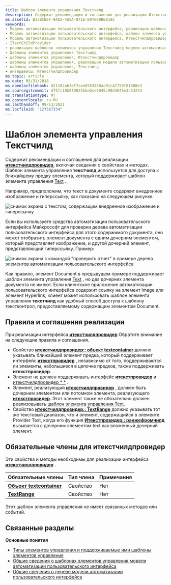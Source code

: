 ```yaml
---
title: Шаблон элемента управления Текстчилд
description: Содержит рекомендации и соглашения для реализации Итекстчилдпровидер, включая сведения о свойствах и методах. Шаблон элемента управления Текстчилд используется для доступа к ближайшему предку элемента, который поддерживает шаблон элемента управления Text.
ms.assetid: B33BCBEF-9AD2-4A5A-871E-E97E69BE8195
keywords:
- Модель автоматизации пользовательского интерфейса, реализация шаблона элемента управления Текстчилд
- Модель автоматизации пользовательского интерфейса, шаблон элемента управления Текстчилд
- Модель автоматизации пользовательского интерфейса, Итекстчилдпровидер
- ITextChildProvider
- реализация шаблонов элементов управления Текстчилд модели автоматизации пользовательского интерфейса
- Шаблоны элементов управления Текстчилд
- шаблоны элементов управления, Итекстчилдпровидер
- шаблоны элементов управления, реализация модели автоматизации пользовательского интерфейса Текстчилд
- шаблоны элементов управления, Текстчилд
- интерфейсы, Итекстчилдпровидер
ms.topic: article
ms.date: 05/31/2018
ms.openlocfilehash: d21102abfef7cee0553850ac01c4f759f81988e3
ms.sourcegitcommit: d75fc10b9f0825bbe5ce5045c90d4045e3c53243
ms.translationtype: MT
ms.contentlocale: ru-RU
ms.lasthandoff: 09/13/2021
ms.locfileid: "127567334"
---
```

# <a name="textchild-control-pattern"></a>Шаблон элемента управления Текстчилд

Содержит рекомендации и соглашения для реализации [**итекстчилдпровидер**](/windows/desktop/api/uiautomationcore/nn-uiautomationcore-itextchildprovider), включая сведения о свойствах и методах. Шаблон элемента управления **текстчилд** используется для доступа к ближайшему предку элемента, который поддерживает шаблон элемента управления [Text](uiauto-implementingtextandtextrange.md) .

Например, предположим, что текст в документе содержит внедренное изображение и гиперссылку, как показано на следующем рисунке.

![снимок экрана с текстом, содержащим внедренное изображение и гиперссылку](images/textchild-pattern.png)

Если вы используете средства автоматизации пользовательского интерфейса Майкрософт для проверки дерева автоматизации пользовательского интерфейса для этого содержимого документа, оно может отобразить элемент документа с одним дочерним элементом, который представляет изображение, и другой дочерний элемент, представляющий гиперссылку. Пример:

![снимок экрана с командой "проверить отчет" в примере дерева элементов автоматизации пользовательского интерфейса](images/textchild-pattern-tree.png)

Как правило, элемент Document в предыдущем примере поддерживает шаблон элемента управления [Text](uiauto-implementingtextandtextrange.md) , но два дочерних элемента документа не имеют. Если клиентское приложение автоматизации пользовательского интерфейса содержит ссылку на элемент Image или элемент Hyperlink, клиент может использовать шаблон элемента управления **текстчилд** как удобный способ доступа к шаблону текстконтрол, предоставляемому содержащим элементом Document.

## <a name="implementation-guidelines-and-conventions"></a>Правила и соглашения реализации

При реализации интерфейса [**итекстчилдпровидер**](/windows/desktop/api/uiautomationcore/nn-uiautomationcore-itextchildprovider) Обратите внимание на следующие правила и соглашения.

-   Свойство [**итекстчилдпровидер:: объект textcontainer**](/windows/win32/api/uiautomationcore/nf-uiautomationcore-itextchildprovider-get_textcontainer) должно указывать ближайший элемент предка, который поддерживает интерфейс [**итекстпровидер**](/windows/desktop/api/UIAutomationCore/nn-uiautomationcore-itextprovider) , независимо от того, поддерживаются ли элементы, набольшиеся в цепочке предков, также поддерживать **итекстпровидер**.
-   Элемент не должен поддерживать интерфейс [**итекстпровидер**](/windows/desktop/api/UIAutomationCore/nn-uiautomationcore-itextprovider) и [итекстчилдпровидер * *](/windows/desktop/api/uiautomationcore/nn-uiautomationcore-itextchildprovider) .
- Элемент, реализующий [**итекстчилдпровидер**](/windows/desktop/api/uiautomationcore/nn-uiautomationcore-itextchildprovider) , должен быть дочерним элементом или потомком элемента, реализующего [**итекстпровидер**](/windows/desktop/api/uiautomationcore/nn-uiautomationcore-itextprovider). Этот элемент также не обязательно должен реализовывать [шаблон элемента управления Text](/windows/desktop/WinAuto/uiauto-implementingtextandtextrange).
-   Свойство [**итекстчилдпровидер:: TextRange**](/windows/win32/api/uiautomationcore/nf-uiautomationcore-itextchildprovider-get_textrange) должно указывать тот же текстовый диапазон, что и элемент, содержащийся в элементе Provider Text, когда его функция [**Итекстпровидер:: ранжефромчилд**](/windows/desktop/api/UIAutomationCore/nf-uiautomationcore-itextprovider-rangefromchild) вызывается с дочерним элементом text как вложенный дочерний элемент.

## <a name="required-members-for-itextchildprovider"></a>Обязательные члены для **итекстчилдпровидер**

Эти свойства и методы необходимы для реализации интерфейса [**итекстчилдпровидер**](/windows/desktop/api/uiautomationcore/nn-uiautomationcore-itextchildprovider) .



| Обязательные члены                                                     | Тип члена | Примечания |
|----------------------------------------------------------------------|-------------|-------|
| [**Объект textcontainer**](/windows/desktop/api/uiautomationcore/nf-uiautomationcore-itextchildprovider-get_textcontainer) | Свойство    | Нет  |
| [**TextRange**](/windows/desktop/api/uiautomationcore/nf-uiautomationcore-itextchildprovider-get_textrange)         | Свойство    | Нет  |



 

Этот шаблон элемента управления не имеет связанных методов или событий.

## <a name="related-topics"></a>Связанные разделы

**Основные понятия**

- [Типы элементов управления и поддерживаемые ими шаблоны элементов управления](uiauto-controlpatternmapping.md)
- [Общие сведения о шаблонах элементов управления модели автоматизации пользовательского интерфейса](uiauto-controlpatternsoverview.md)
- [Общие сведения о дереве модели автоматизации пользовательского интерфейса](uiauto-treeoverview.md)